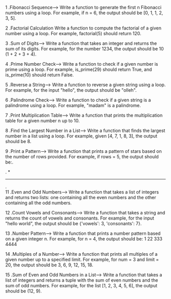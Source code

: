  1 .Fibonacci Sequence--> Write a                 function to generate the first n Fibonacci numbers using a loop. For example, if n = 6, the output should be [0, 1, 1, 2, 3, 5].

2 .Factorial Calculation Write a function to compute the factorial of a given number using a loop. For example, factorial(5) should return 120.

3 .Sum of Digits--> Write a function that takes an integer and returns the sum of its digits. For example, for the number 1234, the output should be 10 (1 + 2 + 3 + 4).

4 .Prime Number Check--> Write a function to check if a given number is prime using a loop. For example, is_prime(29) should return True, and is_prime(10) should return False.

5 .Reverse a String--> Write a function to reverse a given string using a loop. For example, for the input "hello", the output should be "olleh".

6 .Palindrome Check--> Write a function to check if a given string is a palindrome using a loop. For example, "madam" is a palindrome.

7 .Print Multiplication Table--> Write a function that prints the multiplication table for a given number n up to 10.

8 .Find the Largest Number in a List--> Write a function that finds the largest number in a list using a loop. For example, given [4, 7, 1, 8, 3], the output should be 8.

9 .Print a Pattern--> Write a function that prints a pattern  of stars based on the number
of rows provided. For example, if rows = 5, the output should be:.

.
*
_____________________________________________________________________________________________________________________
.      
11 .Even and Odd Numbers--> Write a function that takes a list of integers and returns two lists: one containing all the even numbers and the other containing all the odd numbers.

12 .Count Vowels and Consonants--> Write a function that takes a string and returns the count of vowels and consonants. For example, for the input "hello world", the output should be {'vowels': 3, 'consonants': 7}.

13 .Number Pattern--> Write a function that prints a number pattern based on a given integer n. For example, for n = 4, the output should be: 1 22 333 4444

14 .Multiples of a Number--> Write a function that prints all multiples of a given number up to a specified limit. For example, for num = 3 and limit = 20, the output should be 3, 6, 9, 12, 15, 18.

15 .Sum of Even and Odd Numbers in a List--> Write a function that takes a list of integers and returns a tuple with the sum of even numbers and the sum of odd numbers. For example, for the list [1, 2, 3, 4, 5, 6], the output should be (12, 9).
